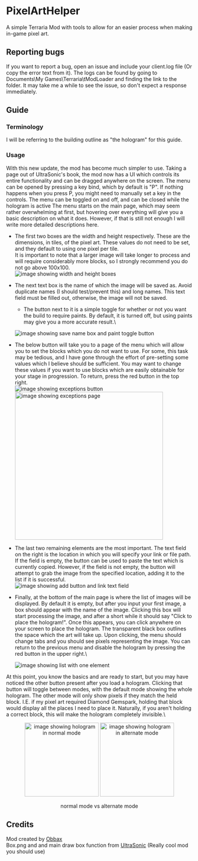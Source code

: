 # PixelArtHelper
A simple Terraria Mod with tools to allow for an easier process when making in-game pixel art.
## Reporting bugs
If you want to report a bug, open an issue and include your client.log file (Or copy the error text from it). 
The logs can be found by going to Documents\My Games\Terraria\tModLoader and finding the link to the folder.
It may take me a while to see the issue, so don't expect a response immediately.
## Guide
### Terminology
I will be referring to the building outline as "the hologram" for this guide.
### Usage
With this new update, the mod has become much simpler to use. Taking a page out of UltraSonic's book, the mod now has a UI which controls its entire functionality and can be dragged anywhere on the screen.
The menu can be opened by pressing a key bind, which by default is "P". If nothing happens when you press P, you might need to manually set a key in the controls. The menu can be toggled on and off, and can be closed while the hologram is active
The menu starts on the main page, which may seem rather overwhelming at first, but hovering over everything will give you a basic description on what it does. 
However, if that is still not enough I will write more detailed descriptions here.

* The first two boxes are the width and height respectively. These are the dimensions, in tiles, of the pixel art. These values do not need to be set, and they default to using one pixel per tile.\
It is important to note that a larger image will take longer to process and will require considerably more blocks, so I strongly recommend you do not go above 100x100.\
![image showing width and height boxes](https://github.com/Obbaxobax/PixelArtHelper/assets/70305616/4e7b25f9-ca3a-4258-b1b0-a42049ae58ce)
* The next text box is the name of which the image will be saved as. Avoid duplicate names (I should test/prevent this) and long names. This text field must be filled out, otherwise, the image will not be saved.
  * The button next to it is a simple toggle for whether or not you want the build to require paints. By default, it is turned off, but using paints may give you a more accurate result.\
  
  ![image showing save name box and paint toggle button](https://github.com/Obbaxobax/PixelArtHelper/assets/70305616/fe149076-085d-45d9-8efb-a37633fed26c)
* The below button will take you to a page of the menu which will allow you to set the blocks which you do not want to use. For some, this task may be tedious, and I have gone through the effort of pre-setting some values which I believe should be sufficient. You may want to change these values if you want to use blocks which are easily obtainable for your stage in progression. To return, press the red button in the top right.\
  <img src="https://github.com/Obbaxobax/PixelArtHelper/assets/70305616/1c9f93df-bc72-4be1-b66d-4b21684a2ab9" alt="image showing exceptions button"/>
  <img src="https://github.com/Obbaxobax/PixelArtHelper/assets/70305616/b39dbae0-788b-42b2-999b-1563edf128c5" alt="image showing exceptions page" height="400"/>

* The last two remaining elements are the most important. The text field on the right is the location in which you will specify your link or file path. If the field is empty, the button can be used to paste the text which is currently copied. However, if the field is not empty, the button will attempt to grab the image from the specified location, adding it to the list if it is successful.\
![image showing add button and link text field](https://github.com/Obbaxobax/PixelArtHelper/assets/70305616/360ade90-e3f9-4a1e-9221-0b3b8078c7bf)
* Finally, at the bottom of the main page is where the list of images will be displayed. By default it is empty, but after you input your first image, a box should appear with the name of the image. Clicking this box will start processing the image, and after a short while it should say "Click to place the hologram!". Once this appears, you can click anywhere on your screen to place the hologram. The transparent black box outlines the space which the art will take up. Upon clicking, the menu should change tabs and you should see pixels representing the image. You can return to the previous menu and disable the hologram by pressing the red button in the upper right.\

  ![image showing list with one element](https://github.com/Obbaxobax/PixelArtHelper/assets/70305616/b7cefcc7-f8ef-43e4-bb7d-1a075abfebcf)


At this point, you know the basics and are ready to start, but you may have noticed the other button present after you load a hologram. Clicking that button will toggle between modes, with the default mode showing the whole hologram. The other mode will only show pixels if they match the held block. I.E. if my pixel art required Diamond Gemspark, holding that block would display all the places I need to place it. Naturally, if you aren't holding a correct block, this will make the hologram completely invisible.\

<p align="center">
  <img src="https://github.com/Obbaxobax/PixelArtHelper/assets/70305616/17418840-7e20-4349-8e62-9a39521162ba" alt="image showing hologram in normal mode" width="200"/>
  <img src="https://github.com/Obbaxobax/PixelArtHelper/assets/70305616/0096145a-8fc0-4d92-8f43-61440dedc2c0" alt="image showing hologram in alternate mode" width="200"/>
</p>
<p align="center">normal mode vs alternate mode</p>


## Credits
Mod created by [Obbax](https://github.com/Obbaxobax)\
Box.png and and main draw box function from [UltraSonic](https://github.com/OliHeamon/UltraSonic) (Really cool mod you should use)
